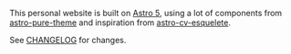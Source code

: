 This personal website is built on [Astro 5](https://docs.astro.build/en/concepts/why-astro/), using
a lot of components from [astro-pure-theme](https://github.com/cworld1/astro-theme-pure) and
inspiration from [astro-cv-esquelete](https://github.com/mmouzo/astro-cv-esquelete).

See [CHANGELOG](CHANGELOG.md) for changes.
